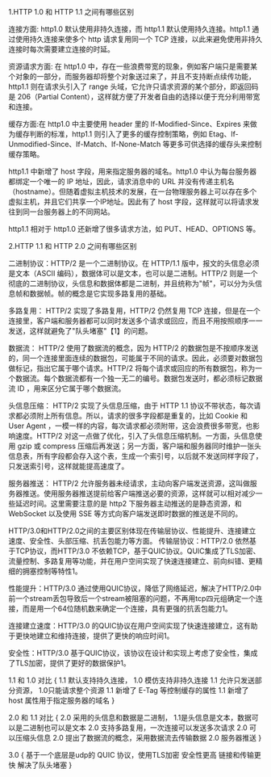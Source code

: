 <!-- https://github.com/yuanyuanbyte/Blog/issues/123 -->
1.HTTP 1.0 和 HTTP 1.1 之间有哪些区别

连接方面: http1.0 默认使用非持久连接，而 http1.1 默认使用持久连接。http1.1 通过使用持久连接来使多个 http 请求复用同一个 TCP 连接，以此来避免使用非持久连接时每次需要建立连接的时延。

资源请求方面: 在 http1.0 中，存在一些浪费带宽的现象，例如客户端只是需要某个对象的一部分，而服务器却将整个对象送过来了，并且不支持断点续传功能，http1.1 则在请求头引入了 range 头域，它允许只请求资源的某个部分，即返回码是 206（Partial Content），这样就方便了开发者自由的选择以便于充分利用带宽和连接。

缓存方面:在 http1.0 中主要使用 header 里的 If-Modified-Since、Expires 来做为缓存判断的标准，http1.1 则引入了更多的缓存控制策略，例如 Etag、If-Unmodified-Since、If-Match、If-None-Match 等更多可供选择的缓存头来控制缓存策略。

http1.1 中新增了 host 字段，用来指定服务器的域名。http1.0 中认为每台服务器都绑定一个唯一的 IP 地址，因此，请求消息中的 URL 并没有传递主机名（hostname）。但随着虚拟主机技术的发展，在一台物理服务器上可以存在多个虚拟主机，并且它们共享一个IP地址。因此有了 host 字段，这样就可以将请求发往到同一台服务器上的不同网站。

http1.1 相对于 http1.0 还新增了很多请求方法，如 PUT、HEAD、OPTIONS 等。


2.HTTP 1.1 和 HTTP 2.0 之间有哪些区别

二进制协议：HTTP/2 是一个二进制协议。在 HTTP/1.1 版中，报文的头信息必须是文本（ASCII 编码），数据体可以是文本，也可以是二进制。HTTP/2 则是一个彻底的二进制协议，头信息和数据体都是二进制，并且统称为"帧"，可以分为头信息帧和数据帧。帧的概念是它实现多路复用的基础。

多路复用： HTTP/2 实现了多路复用，HTTP/2 仍然复用 TCP 连接，但是在一个连接里，客户端和服务器都可以同时发送多个请求或回应，而且不用按照顺序一一发送，这样就避免了"队头堵塞"【1】的问题。

数据流： HTTP/2 使用了数据流的概念，因为 HTTP/2 的数据包是不按顺序发送的，同一个连接里面连续的数据包，可能属于不同的请求。因此，必须要对数据包做标记，指出它属于哪个请求。HTTP/2 将每个请求或回应的所有数据包，称为一个数据流。每个数据流都有一个独一无二的编号。数据包发送时，都必须标记数据流 ID ，用来区分它属于哪个数据流。

头信息压缩： HTTP/2 实现了头信息压缩，由于 HTTP 1.1 协议不带状态，每次请求都必须附上所有信息。所以，请求的很多字段都是重复的，比如 Cookie 和 User Agent ，一模一样的内容，每次请求都必须附带，这会浪费很多带宽，也影响速度。HTTP/2 对这一点做了优化，引入了头信息压缩机制。一方面，头信息使用 gzip 或 compress 压缩后再发送；另一方面，客户端和服务器同时维护一张头信息表，所有字段都会存入这个表，生成一个索引号，以后就不发送同样字段了，只发送索引号，这样就能提高速度了。

服务器推送： HTTP/2 允许服务器未经请求，主动向客户端发送资源，这叫做服务器推送。使用服务器推送提前给客户端推送必要的资源，这样就可以相对减少一些延迟时间。这里需要注意的是 http2 下服务器主动推送的是静态资源，和 WebSocket 以及使用 SSE 等方式向客户端发送即时数据的推送是不同的。



‌HTTP/3.0‌和‌HTTP/2.0‌之间的主要区别体现在传输层协议、性能提升、连接建立速度、安全性、头部压缩、抗丢包能力等方面。
‌传输层协议‌：HTTP/2.0 依然基于‌TCP‌协议，而HTTP/3.0 不依赖TCP，基于‌QUIC‌协议。QUIC集成了TLS加密、流量控制、多路复用等功能，并在用户空间实现了快速连接建立、前向纠错、更精细的拥塞控制等特性‌1。

‌性能提升‌：HTTP/3.0 通过使用QUIC协议，降低了网络延迟，解决了HTTP/2.0中前一个stream丢包导致后一个stream被阻塞的问题，不再用tcp四元组确定一个连接，而是用一个64位随机数来确定一个连接，具有更强的抗丢包能力‌1。

‌连接建立速度‌：HTTP/3.0 的QUIC协议在用户空间实现了快速连接建立，这有助于更快地建立和维持连接，提供了更快的响应时间‌1。

‌安全性‌：HTTP/3.0 基于QUIC协议，该协议在设计和实现上考虑了安全性，集成了TLS加密，提供了更好的数据保护‌1。

1.1  和  1.0  对比
{
    1.1 默认支持持久连接， 1.0 模仿支持非持久连接
    1.1 允许只发送部分资源，  1.0只能请求整个资源
    1.1 新增了 E-Tag 等控制缓存的属性
    1.1 新增了 host 属性用于指定服务器的域名
}

2.0  和  1.1  对比
{
    2.0 采用的头信息和数据是二进制， 1.1是头信息是文本，数据可以是二进制也可以是文本
    2.0 支持多路复用，一次连接可以发送多次请求
    2.0 可以压缩头信息
    2.0 提出了数据流的概念，采用数据流去传输数据
    2.0 服务器推送
}

3.0
{
    基于一个底层是udp的 QUIC 协议，使用TLS加密
    安全性更高
    链接和传输更快
    解决了队头堵塞
}